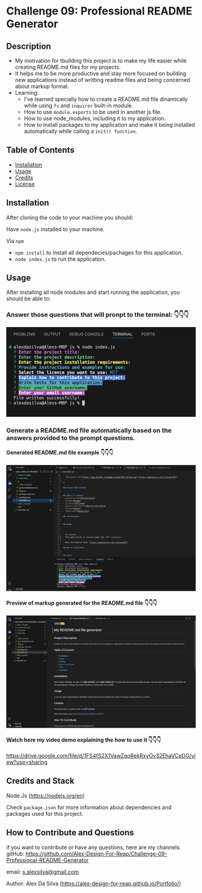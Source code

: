 # Challenge 09: Professional README Generator

## Description

- My motivation for tbuilding this project is to make my life easier while creating README.md files for my projects.
- It helps me to be more productive and stay more focused on building new applications instead of writting readme files and being concerned about markup format.
- Learning:
  - I've learned specially how to create a README.md file dinamically while using `fs` and `inquirer` built-in module.
  - How to use `module.exports` to be used in another js file.
  - How to use node_modules, including it to my application.
  - How to install packages to my application and make it being installed automatically while calling a `init() function`.

## Table of Contents

- [Installation](#installation)
- [Usage](#usage)
- [Credits](#credits)
- [License](#license)

## Installation

After cloning the code to your machine you should:

Have `node.js` installed to your machine.

Via `npm`

- `npm install` to install all dependecies/pachages for this application.
- `node index.js` to run the application.

## Usage

After installing all node modules and start running the application, you should be able to:

### Answer those questions that will pronpt to the terminal: 👇👇👇

![alt text](assets/images/step1.png)

### Generate a README.md file automatically based on the answers provided to the prompt questions.

#### Generated README.md file example 👇👇👇

![alt text](assets/images/step2.png)

#### Preview of markup generated for the README.md file 👇👇👇

![alt text](assets/images/readme-img2.png)

#### Watch here my video demo explaining the how to use it 👇👇👇

https://drive.google.com/file/d/1FS4fS2X1VawZqoRekRxyOv32EhaVCeDG/view?usp=sharing

## Credits and Stack

Node.Js (https://nodejs.org/en)

Check `package.json` for more information about dependencies and packages used for this project.

## How to Contribute and Questions

if you want to contribute or have any questions, here are my channels:
gitHub: https://github.com/Alex-Design-For-Reap/Challenge-09-Professional-README-Generator

email: s.alexsilva@gmail.com

Author: Alex Da Silva (https://alex-design-for-reap.github.io/Portfolio/)
